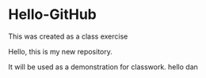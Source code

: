 # Hello-GitHub
This was created as a class exercise

Hello, this is my new repository.

It will be used as a demonstration for classwork.
hello dan
